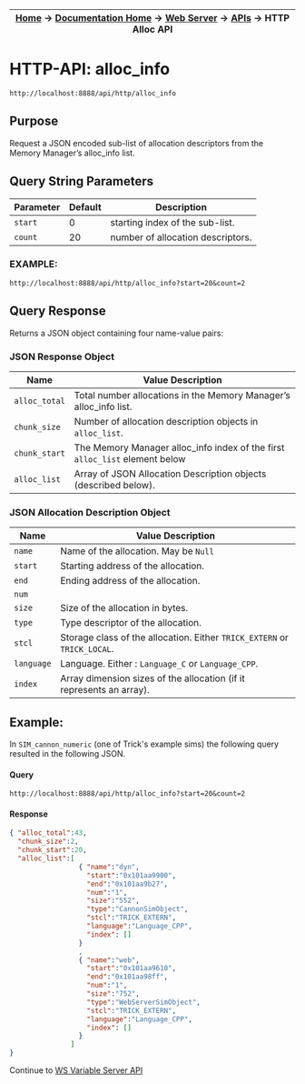 | [Home](/trick) → [Documentation Home](../Documentation-Home) → [Web Server](Webserver) → [APIs](WebServerAPIs) → HTTP Alloc API |
|------------------------------------------------------------------|

# HTTP-API: alloc_info 

```http://localhost:8888/api/http/alloc_info```

## Purpose

Request a JSON encoded sub-list of allocation descriptors from the Memory Manager’s alloc_info list.

## Query String Parameters
| Parameter|Default|Description                       |
|-------------|----|----------------------------------|
| ```start``` | 0  | starting index of the sub-list.  |
| ```count``` | 20 | number of allocation descriptors.|

### EXAMPLE:

```http://localhost:8888/api/http/alloc_info?start=20&count=2```

## Query Response

Returns a JSON object containing four name-value pairs:

### JSON Response Object

| Name              | Value Description                       |
|-------------------|-----------------------------------------|
| ```alloc_total``` | Total number allocations in the Memory Manager’s alloc_info list. |
| ```chunk_size```  | Number of allocation description objects in ```alloc_list```. |
| ```chunk_start``` | The Memory Manager alloc_info index of the first ```alloc_list``` element below|
| ```alloc_list```  | Array of JSON Allocation Description objects (described below). |


### JSON Allocation Description Object

| Name          | Value Description                                                               |
|---------------|---------------------------------------------------------------------------------|
| ```name```    | Name of the allocation. May be ```Null```                                       |
| ```start```   | Starting address of the allocation.                                             |
| ```end```     | Ending address of the allocation.                                               |
| ```num```     |                                                                                 |
| ```size```    | Size of the allocation in bytes.                                                |
| ```type```    | Type descriptor of the allocation.                                              |
| ```stcl```    | Storage class of the allocation. Either ```TRICK_EXTERN``` or ```TRICK_LOCAL```.|
| ```language```| Language. Either : ```Language_C``` or ```Language_CPP```.                      |
| ```index```   | Array dimension sizes of the allocation (if it represents an array).            |


## Example:

In ```SIM_cannon_numeric``` (one of Trick's example sims) the following query resulted in the following JSON.

#### Query

```http://localhost:8888/api/http/alloc_info?start=20&count=2```

#### Response

```json
{ "alloc_total":43,
  "chunk_size":2,
  "chunk_start":20,
  "alloc_list":[
                 { "name":"dyn",
                   "start":"0x101aa9900",
                   "end":"0x101aa9b27",
                   "num":"1",
                   "size":"552",
                   "type":"CannonSimObject",
                   "stcl":"TRICK_EXTERN",
                   "language":"Language_CPP",
                   "index": []
                 }
                 ,
                 { "name":"web",
                   "start":"0x101aa9610",
                   "end":"0x101aa98ff",
                   "num":"1",
                   "size":"752",
                   "type":"WebServerSimObject",
                   "stcl":"TRICK_EXTERN",
                   "language":"Language_CPP",
                   "index": []
                 }
               ]
}

```

Continue to [WS Variable Server API](ws-variable-server-api)
